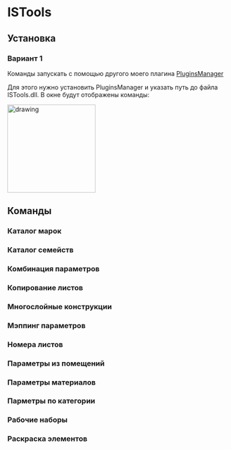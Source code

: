 # ISTools

## Установка

### Вариант 1

Команды запускать с помощью другого моего плагина  [PluginsManager](https://github.com/i-savelev/PluginsManager)

Для этого нужно установить PluginsManager и указать путь до файла ISTools.dll. В окне будут отображены команды:

<img src="https://github.com/user-attachments/assets/09fab79d-038f-47e3-9b32-f64bb6c530b8" alt="drawing" style="width:200px;"/>

## Команды

### Каталог марок

### Каталог семейств

### Комбинация параметров

### Копирование листов

### Многослойные конструкции

### Мэппинг параметров

### Номера листов

### Параметры из помещений

### Параметры материалов

### Парметры по категории

### Рабочие наборы

### Раскраска элементов
